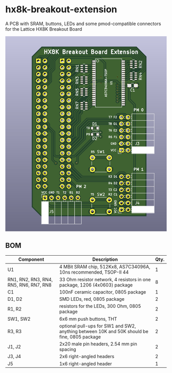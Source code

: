 # hx8k-breakout-extension
A PCB with SRAM, buttons, LEDs and some pmod-compatible connectors for the Lattice HX8K Breakout Board


![top side of the board](img/board-top.png?raw=true "top side")


## BOM

| Component | Description | Qty. |
|-----------|-------------|------|
| U1 | 4 MBit SRAM chip, 512Kx8, AS7C34096A, 10ns recommended, TSOP-II 44 | 1 |
| RN1, RN2, RN3, RN4, RN5, RN6, RN7, RN8 | 33 Ohm resistor network, 4 resistors in one package, 1206 (4x0603) package | 8 |
| C1 | 100nF ceramic capacitor, 0805 package | 1 |
| D1, D2 | SMD LEDs, red, 0805 package | 2 |
| R1, R2 | resistors for the LEDs, 300 Ohm, 0805 package | 2 |
| SW1, SW2 | 6x6 mm push buttons, THT | 2 |
| R3, R3 | optional pull-ups for SW1 and SW2, anything between 10K and 50K should be fine, 0805 package | 2 |
| J1, J2 | 2x20 male pin headers, 2.54 mm pin spacing | 2 |
| J3, J4 | 2x6 right-angled headers | 2 |
| J5 | 1x6 right-angled header | 1 |